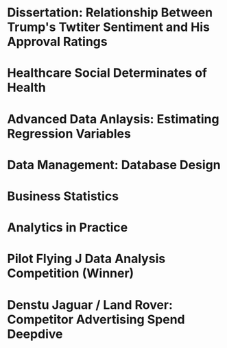 # Dissertation: Relationship Between Trump's Twtiter Sentiment and His Approval Ratings


# Healthcare Social Determinates of Health 


# Advanced Data Anlaysis: Estimating Regression Variables 



# Data Management: Database Design 


# Business Statistics 


# Analytics in Practice 


# Pilot Flying J Data Analysis Competition (Winner) 


# Denstu Jaguar / Land Rover: Competitor Advertising Spend Deepdive 

